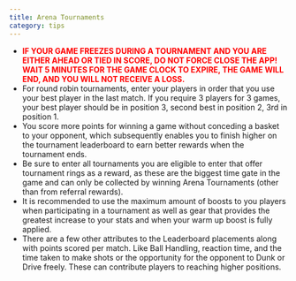 ```yaml
---
title: Arena Tournaments
category: tips
---
```


* **<span style="color:red">IF YOUR GAME FREEZES DURING A TOURNAMENT AND YOU ARE EITHER AHEAD OR TIED IN SCORE, DO NOT FORCE CLOSE THE APP! WAIT 5 MINUTES FOR THE GAME CLOCK TO EXPIRE, THE GAME WILL END, AND YOU WILL NOT RECEIVE A LOSS.</span>**
* For round robin tournaments, enter your players in order that you use your best player in the last match. If you require 3 players for 3 games, your best player should be in position 3, second best in position 2, 3rd in position 1.
* You score more points for winning a game without conceding a basket to your opponent, which subsequently enables you to finish higher on the tournament leaderboard to earn better rewards when the tournament ends.
* Be sure to enter all tournaments you are eligible to enter that offer tournament rings as a reward, as these are the biggest time gate in the game and can only be collected by winning Arena Tournaments (other than from referral rewards).
* It is recommended to use the maximum amount of boosts to you players when participating in a tournament as well as gear that provides the greatest increase to your stats and when your warm up boost is fully applied.
* There are a few other attributes to the Leaderboard placements along with points scored per match. Like Ball Handling, reaction time, and the time taken to make shots or the opportunity for the opponent to Dunk or Drive freely. These can contribute players to reaching higher positions.
